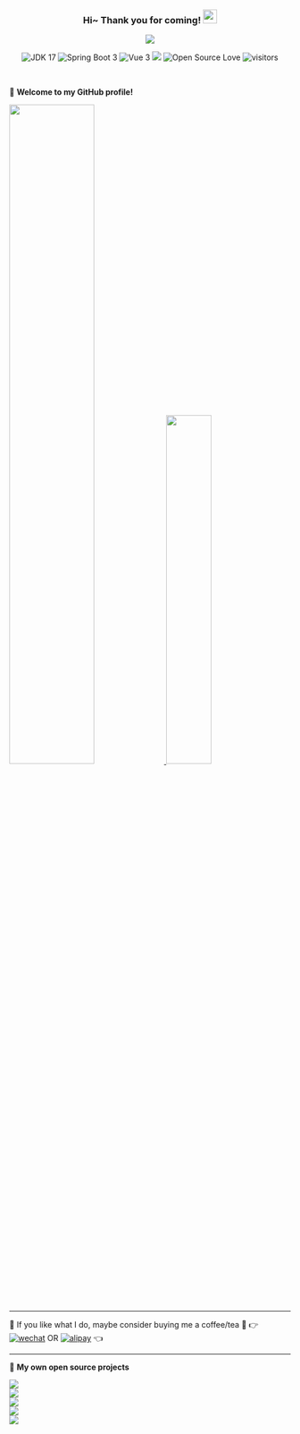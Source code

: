 <!--
**201206030/201206030** is a ✨ _special_ ✨ repository because its `README.md` (this file) appears on your GitHub profile.

Here are some ideas to get you started:

- 🔭 I’m currently working on ...
- 🌱 I’m currently learning ...
- 👯 I’m looking to collaborate on ...
- 🤔 I’m looking for help with ...
- 💬 Ask me about ...
- 📫 How to reach me: ...
- 😄 Pronouns: ...
- ⚡ Fun fact: ...
-->
<h3 align="center">
    Hi~ Thank you for coming!
    <img src="https://media.giphy.com/media/hvRJCLFzcasrR4ia7z/giphy.gif" width="25px">
</h3>

<p align="center">
    <img src="https://readme-typing-svg.herokuapp.com?color=e65e2a&width=380&height=45&lines=Now+java+developer;Target+full-stack+developer;Always+learning+new+things">
</p>



<p align="center">
    <img alt="JDK 17" src="https://img.shields.io/badge/JDK%2017-%234479A1.svg?logo=java">
    <img alt="Spring Boot 3" src="https://img.shields.io/badge/Spring%20Boot%203-%23000000.svg?logo=springboot">
    <img alt="Vue 3" src="https://img.shields.io/badge/Vue%203%20-%232b3847.svg?logo=vue.js">
    <img src="https://img.shields.io/static/v1?label=%E5%85%AC%E4%BC%97%E5%8F%B7&message=xxyopen&color=7BB32E&logo=wechat">
    <img src="https://badges.frapsoft.com/os/v1/open-source.svg?v=102" alt="Open Source Love">
    <img src="https://visitor-badge.glitch.me/badge?page_id=201206030.novel" alt="visitors">
</p>

<br/>

🎉 **Welcome to my GitHub profile!**

<a href="https://github.com/201206030">
  <img style="width:55%" src="https://github-readme-stats.vercel.app/api?username=201206030&count_private=true&show_icons=true&theme=radical&hide=commits" />
  <img style="width:40%" src="https://github-readme-stats.vercel.app/api/top-langs/?username=201206030&layout=compact&theme=radical"/>
</a>

------
💖 If you like what I do, maybe consider buying me a coffee/tea 🥺 👉 <a href="https://youdoc.github.io/wechat.jpg" target="_blank"><img alt="wechat" src="https://img.shields.io/badge/Wechat-5fcd72.svg?logo=wechat&logoColor=white" /></a> OR <a href="https://youdoc.github.io/alipay.jpg" target="_blank"><img alt="alipay" src="https://img.shields.io/badge/Alipay%20-%233379f6.svg?logo=alipay&logoColor=white"></a> 👈

------

📘 **My own open source projects**

<!-- GitHub Extra Pins - https://github.com/anuraghazra/github-readme-stats -->
<a href="https://github.com/201206030/novel.git" >
  <img align="center" src="https://github-readme-stats.vercel.app/api/pin/?username=201206030&repo=novel&theme=nightowl" />
</a>
<br/>
<a href="https://github.com/201206030/novel-front-web.git" >
  <img align="center" src="https://github-readme-stats.vercel.app/api/pin/?username=201206030&repo=novel-front-web&theme=nightowl" />
</a>
<br/>
<a href="https://github.com/201206030/novel-plus.git">
  <img  align="center" src="https://github-readme-stats.vercel.app/api/pin/?username=201206030&repo=novel-plus&theme=nightowl" />
</a>
<br/>
<a href="https://github.com/201206030/novel-cloud.git">
  <img  align="center" src="https://github-readme-stats.vercel.app/api/pin/?username=201206030&repo=novel-cloud&theme=nightowl" />
</a>
<br/>
<a href="https://github.com/201206030/monitor.git">
  <img  align="center" src="https://github-readme-stats.vercel.app/api/pin/?username=201206030&repo=monitor&theme=nightowl" />
</a>

